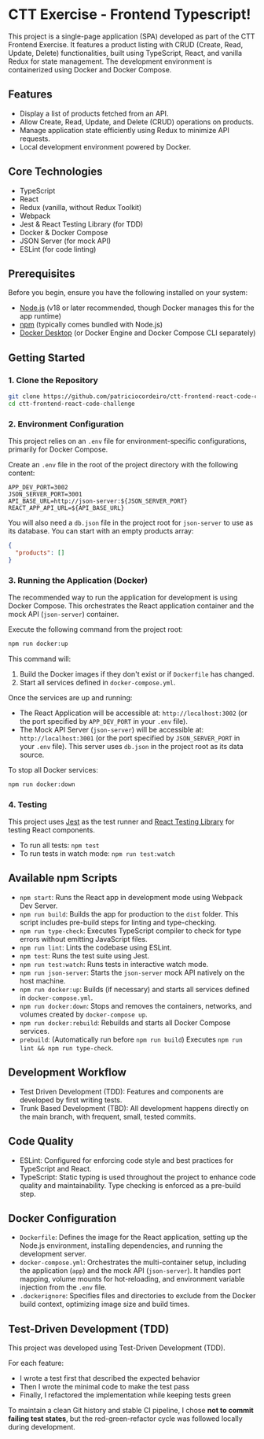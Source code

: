 # CTT Exercise - Frontend Typescript!

This project is a single-page application (SPA) developed as part of the CTT Frontend Exercise. It features a product listing with CRUD (Create, Read, Update, Delete) functionalities, built using TypeScript, React, and vanilla Redux for state management. The development environment is containerized using Docker and Docker Compose.

## Features

- Display a list of products fetched from an API.
- Allow Create, Read, Update, and Delete (CRUD) operations on products.
- Manage application state efficiently using Redux to minimize API requests.
- Local development environment powered by Docker.

## Core Technologies

- TypeScript
- React
- Redux (vanilla, without Redux Toolkit)
- Webpack
- Jest & React Testing Library (for TDD)
- Docker & Docker Compose
- JSON Server (for mock API)
- ESLint (for code linting)

## Prerequisites

Before you begin, ensure you have the following installed on your system:

- [Node.js](https://nodejs.org/) (v18 or later recommended, though Docker manages this for the app runtime)
- [npm](https://www.npmjs.com/) (typically comes bundled with Node.js)
- [Docker Desktop](https://www.docker.com/products/docker-desktop/) (or Docker Engine and Docker Compose CLI separately)

## Getting Started

### 1. Clone the Repository

```bash
git clone https://github.com/patriciocordeiro/ctt-frontend-react-code-challenge.git
cd ctt-frontend-react-code-challenge
```

### 2. Environment Configuration

This project relies on an `.env` file for environment-specific configurations, primarily for Docker Compose.

Create an `.env` file in the root of the project directory with the following content:

```env
APP_DEV_PORT=3002
JSON_SERVER_PORT=3001
API_BASE_URL=http://json-server:${JSON_SERVER_PORT}
REACT_APP_API_URL=${API_BASE_URL}
```

You will also need a `db.json` file in the project root for `json-server` to use as its database. You can start with an empty products array:

```json
{
  "products": []
}
```

### 3. Running the Application (Docker)

The recommended way to run the application for development is using Docker Compose. This orchestrates the React application container and the mock API (`json-server`) container.

Execute the following command from the project root:

```bash
npm run docker:up
```

This command will:

1. Build the Docker images if they don't exist or if `Dockerfile` has changed.
2. Start all services defined in `docker-compose.yml`.

Once the services are up and running:

- The React Application will be accessible at: `http://localhost:3002` (or the port specified by `APP_DEV_PORT` in your `.env` file).
- The Mock API Server (`json-server`) will be accessible at: `http://localhost:3001` (or the port specified by `JSON_SERVER_PORT` in your `.env` file). This server uses `db.json` in the project root as its data source.

To stop all Docker services:

```bash
npm run docker:down
```

### 4. Testing

This project uses [Jest](https://jestjs.io/) as the test runner and [React Testing Library](https://testing-library.com/docs/react-testing-library/intro/) for testing React components.

- To run all tests: `npm test`
- To run tests in watch mode: `npm run test:watch`

## Available npm Scripts

- `npm start`: Runs the React app in development mode using Webpack Dev Server.
- `npm run build`: Builds the app for production to the `dist` folder. This script includes pre-build steps for linting and type-checking.
- `npm run type-check`: Executes TypeScript compiler to check for type errors without emitting JavaScript files.
- `npm run lint`: Lints the codebase using ESLint.
- `npm test`: Runs the test suite using Jest.
- `npm run test:watch`: Runs tests in interactive watch mode.
- `npm run json-server`: Starts the `json-server` mock API natively on the host machine.
- `npm run docker:up`: Builds (if necessary) and starts all services defined in `docker-compose.yml`.
- `npm run docker:down`: Stops and removes the containers, networks, and volumes created by `docker-compose up`.
- `npm run docker:rebuild`: Rebuilds and starts all Docker Compose services.
- `prebuild`: (Automatically run before `npm run build`) Executes `npm run lint && npm run type-check`.

## Development Workflow

- Test Driven Development (TDD): Features and components are developed by first writing tests.
- Trunk Based Development (TBD): All development happens directly on the main branch, with frequent, small, tested commits.

## Code Quality

- ESLint: Configured for enforcing code style and best practices for TypeScript and React.
- TypeScript: Static typing is used throughout the project to enhance code quality and maintainability. Type checking is enforced as a pre-build step.

## Docker Configuration

- `Dockerfile`: Defines the image for the React application, setting up the Node.js environment, installing dependencies, and running the development server.
- `docker-compose.yml`: Orchestrates the multi-container setup, including the application (`app`) and the mock API (`json-server`). It handles port mapping, volume mounts for hot-reloading, and environment variable injection from the `.env` file.
- `.dockerignore`: Specifies files and directories to exclude from the Docker build context, optimizing image size and build times.

## Test-Driven Development (TDD)

This project was developed using Test-Driven Development (TDD).

For each feature:

- I wrote a test first that described the expected behavior
- Then I wrote the minimal code to make the test pass
- Finally, I refactored the implementation while keeping tests green

To maintain a clean Git history and stable CI pipeline, I chose **not to commit failing test states**, but the red-green-refactor cycle was followed locally during development.
